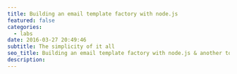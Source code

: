 ```yaml
---
title: Building an email template factory with node.js
featured: false
categories:
  - labs
date: 2016-03-27 20:49:46
subtitle: The simplicity of it all
seo_title: Building an email template factory with node.js & another tool
description:
---
```

